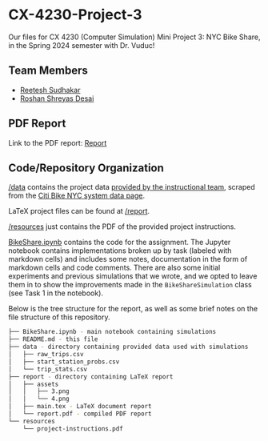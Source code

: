 # CX-4230-Project-3
Our files for CX 4230 (Computer Simulation) Mini Project 3: NYC Bike Share, in the Spring 2024 semester with Dr. Vuduc!

## Team Members
- [Reetesh Sudhakar](mailto:rsudhakar9@gatech.edu)
- [Roshan Shreyas Desai](mailto:rdesai88@gatech.edu)

## PDF Report
Link to the PDF report: [Report](./report/report.pdf)

## Code/Repository Organization

[/data](./data) contains the project data [provided by the instructional team](https://github.gatech.edu/cx4230/citibike-data), scraped from the [Citi Bike NYC system data page](https://citibikenyc.com/system-data).

LaTeX project files can be found at [/report](./report). 

[/resources](./resources) just contains the PDF of the provided project instructions. 

[BikeShare.ipynb](./BikeShare.ipynb) contains the code for the assignment. The Jupyter notebook contains implementations broken up by task (labeled with markdown cells) and includes some notes, documentation in the form of markdown cells and code comments. There are also some initial experiments and previous simulations that we wrote, and we opted to leave them in to show the improvements made in the `BikeShareSimulation` class (see Task 1 in the notebook). 

Below is the tree structure for the report, as well as some brief notes on the file structure of this repository. 

```bash
├── BikeShare.ipynb - main notebook containing simulations
├── README.md - this file
├── data - directory containing provided data used with simulations
│   ├── raw_trips.csv
│   ├── start_station_probs.csv
│   └── trip_stats.csv
├── report - directory containing LaTeX report
│   ├── assets
│   │   ├── 3.png
│   │   └── 4.png
│   ├── main.tex - LaTeX document report
│   └── report.pdf - compiled PDF report
└── resources
    └── project-instructions.pdf
```

